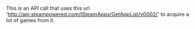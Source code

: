 This is an API call that uses this url 'http://api.steampowered.com/ISteamApps/GetAppList/v0002/' to acquire a lot of games from it. 